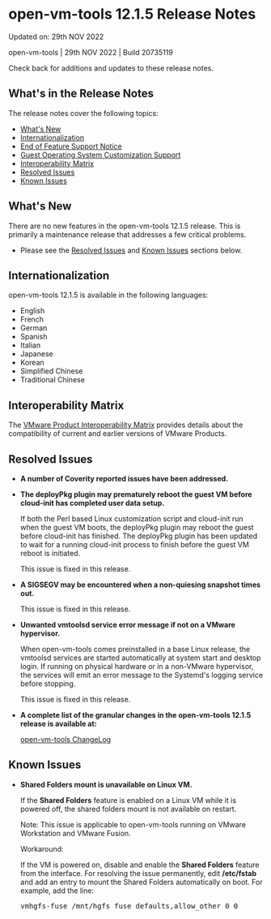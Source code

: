 #                      open-vm-tools 12.1.5 Release Notes

Updated on: 29th NOV 2022

open-vm-tools | 29th NOV 2022 | Build 20735119

Check back for additions and updates to these release notes.

## What's in the Release Notes

The release notes cover the following topics:

* [What's New](#whatsnew) 
* [Internationalization](#i18n) 
* [End of Feature Support Notice](#endoffeaturesupport) 
* [Guest Operating System Customization Support](#guestop) 
* [Interoperability Matrix](#interop) 
* [Resolved Issues](#resolvedissues) 
* [Known Issues](#knownissues)

## <a id="whatsnew" name="whatsnew"></a>What's New

There are no new features in the open-vm-tools 12.1.5 release.  This is primarily a maintenance release that addresses a few critical problems.

*   Please see the [Resolved Issues](#resolvedissues) and [Known Issues](#knownissues) sections below.


## <a id="i18n" name="i18n"></a>Internationalization

open-vm-tools 12.1.5 is available in the following languages:

* English
* French
* German
* Spanish
* Italian
* Japanese
* Korean
* Simplified Chinese
* Traditional Chinese

## <a id="interop" name="interop"></a>Interoperability Matrix

The [VMware Product Interoperability Matrix](http://partnerweb.vmware.com/comp_guide2/sim/interop_matrix.php) provides details about the compatibility of current and earlier versions of VMware Products. 

## <a id="resolvedissues" name ="resolvedissues"></a> Resolved Issues

*   **A number of Coverity reported issues have been addressed.**

*   **The deployPkg plugin may prematurely reboot the guest VM before cloud-init has completed user data setup.**

    If both the Perl based Linux customization script and cloud-init run when the guest VM boots, the deployPkg plugin may reboot the guest before cloud-init has finished.  The deployPkg plugin has been updated to wait for a running cloud-init process to finish before the guest VM reboot is initiated.

    This issue is fixed in this release.

*   **A SIGSEGV may be encountered when a non-quiesing snapshot times out.**

    This issue is fixed in this release.

*   **Unwanted vmtoolsd service error message if not on a VMware hypervisor.**

    When open-vm-tools comes preinstalled in a base Linux release, the vmtoolsd services are started automatically at system start and desktop login.  If running on physical hardware or in a non-VMware hypervisor, the services will emit an error message to the Systemd's logging service before stopping.

    This issue is fixed in this release.

*   **A complete list of the granular changes in the open-vm-tools 12.1.5 release is available at:**

    [open-vm-tools ChangeLog](https://github.com/vmware/open-vm-tools/blob/stable-12.1.5/open-vm-tools/ChangeLog)

## <a id="knownissues" name="knownissues"></a>Known Issues


*   **Shared Folders mount is unavailable on Linux VM.**

    If the **Shared Folders** feature is enabled on a Linux VM while it is powered off, the shared folders mount is not available on restart.

    Note: This issue is applicable to open-vm-tools running on VMware Workstation and VMware Fusion.

    Workaround:

    If the VM is powered on, disable and enable the **Shared Folders** feature from the interface. For resolving the issue permanently, edit **/etc/fstab** and add an entry to mount the Shared Folders automatically on boot.  For example, add the line:

    <tt>vmhgfs-fuse   /mnt/hgfs    fuse    defaults,allow_other    0    0</tt>

